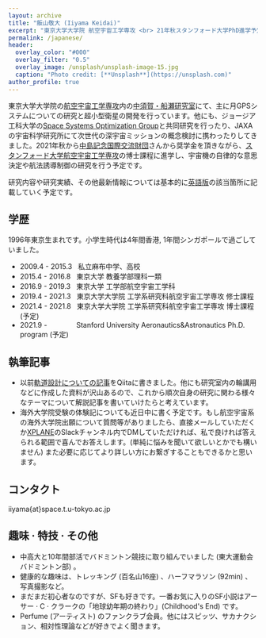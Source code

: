 ```yaml
---
layout: archive
title: "飯山敬大 (Iiyama Keidai)"
excerpt: "東京大学大学院 航空宇宙工学専攻 <br> 21年秋スタンフォード大学PhD進学予定"
permalink: /japanese/
header:
  overlay_color: "#000"
  overlay_filter: "0.5"
  overlay_image: /unsplash/unsplash-image-15.jpg
  caption: "Photo credit: [**Unsplash**](https://unsplash.com)"
author_profile: true
---
```


東京大学大学院の[航空宇宙工学専攻](http://www.aerospace.t.u-tokyo.ac.jp/)内の[中須賀・船瀬研究室](https://www.space.t.u-tokyo.ac.jp/nlab/about.html)にて、主に月GPSシステムについての研究と超小型衛星の開発を行っています。他にも、ジョージア工科大学の[Space Systems Optimization Group](https://ssog.ae.gatech.edu/)と共同研究を行ったり、JAXAの宇宙科学研究所にて次世代の深宇宙ミッションの概念検討に携わったりしてきました。2021年秋から[中島記念国際交流財団](http://www.nakajimafound.or.jp/)さんから奨学金を頂きながら、[スタンフォード大学航空宇宙工学専攻](https://aa.stanford.edu/)の博士課程に進学し、宇宙機の自律的な意思決定や航法誘導制御の研究を行う予定です。

研究内容や研究実績、その他最新情報については基本的に[英語版](/about/)の該当箇所に記載していく予定です。

## 学歴
1996年東京生まれです。小学生時代は4年間香港, 1年間シンガポールで過ごしていました。
- 2009.4 - 2015.3 &nbsp; 私立麻布中学、高校
- 2015.4 - 2016.8 &nbsp; 東京大学 教養学部理科一類
- 2016.9 - 2019.3 &nbsp; 東京大学 工学部航空宇宙工学科
- 2019.4 - 2021.3 &nbsp; 東京大学大学院 工学系研究科航空宇宙工学専攻 修士課程
- 2021.4 - 2021.8 &nbsp; 東京大学大学院 工学系研究科航空宇宙工学専攻 博士課程 (予定)
- 2021.9 - &nbsp; &nbsp; &nbsp; &nbsp; &nbsp; &nbsp; &nbsp; Stanford University Aeronautics&Astronautics Ph.D. program (予定)

## 執筆記事
- 以前[軌道設計についての記事](https://qiita.com/kdricemt/items/c6bb497d5d70ec1d1622)をQiitaに書きました。他にも研究室内の輪講用などに作成した資料が沢山あるので、これから順次自身の研究に関わる様々なテーマについて解説記事を書いていけたらと考えています。
- 海外大学院受験の体験記についても近日中に書く予定です。もし航空宇宙系の海外大学院出願について質問等がありましたら、直接メールしていただくか[XPLANE](http://xplane.seldoon.net/)のSlackチャンネル内でDMしていただければ、私で良ければ答えられる範囲で喜んでお答えします。(単純に悩みを聞いて欲しいとかでも構いません) また必要に応じてより詳しい方にお繋ぎすることもできるかと思います。

## コンタクト
iiyama{at}space.t.u-tokyo.ac.jp

## 趣味 &middot; 特技 &middot; その他
- 中高大と10年間部活でバドミントン競技に取り組んでいました (東大運動会バドミントン部) 。
- 健康的な趣味は、トレッキング (百名山16座) 、ハーフマラソン (92min) 、写真撮影など。
- まだまだ初心者なのですが、SFも好きです。一番お気に入りのSF小説はアーサー &middot; C &middot; クラークの「地球幼年期の終わり」(Childhood's End) です。
- Perfume (アーティスト) のファンクラブ会員。他にはスピッツ、サカナクション、相対性理論などが好きでよく聞きます。